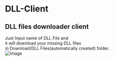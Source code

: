 # DLL-Client

## DLL files downloader client <br />

Just Input name of DLL File and <br />
it will download your missing DLL files <br />
in Download/DLL Files(automatically created) folder. <br />
![image](https://qph.ec.quoracdn.net/main-qimg-eb93802a53fa3477b1589634ea164e62)
